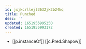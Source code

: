 ```yaml
---
id: jxjkcrllejl3632jk2b24kq
title: Punched
desc: ''
updated: 1651955995250
created: 1651955993172
---
```


- [[p.instanceOf]] [[c.Pred.Shapow]]
